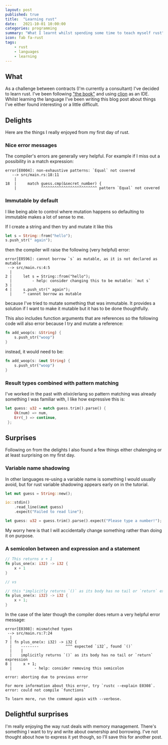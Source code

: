 ```yaml
---
layout: post
published: true
title:  "Learning rust"
date:   2021-10-01 10:00:00
categories: programming
summary: "What I learnt whilst spending some time to teach myself rust"
icon: fab fa-rust
tags:
    - rust
    - languages
    - learning
---
```


## What

As a challenge between contracts (I'm currently a consultant) I've decided to learn rust.
I've been following ["the book"](https://doc.rust-lang.org/book) and using [clion](https://www.jetbrains.com/clion/) 
as an IDE. Whilst learning the language I've been writing this blog post about things I've either
found interesting or a little difficult.

## Delights

Here are the things I really enjoyed from my first day of rust.

### Nice error messages
The compiler's errors are generally very helpful. For example if I miss out a possibility in a match expression:
```
error[E0004]: non-exhaustive patterns: `Equal` not covered
   --> src/main.rs:18:11
    |
18  |     match guess.cmp(&secret_number) {
    |           ^^^^^^^^^^^^^^^^^^^^^^^^^ pattern `Equal` not covered

```

### Immutable by default
I like being able to control where mutation happens so defaulting to immutable makes a 
lot of sense to me.

If I create a string and then try and mutate it like this

```rust
let s = String::from("hello");
s.push_str(" again");
```

then the compiler will raise the following (very helpful) error:

```
error[E0596]: cannot borrow `s` as mutable, as it is not declared as mutable
 --> src/main.rs:4:5
  |
2 |     let s = String::from("hello");
  |         - help: consider changing this to be mutable: `mut s`
3 | 
4 |     s.push_str(" again");
  |     ^ cannot borrow as mutable
```

because I've tried to mutate something that was immutable. It provides a solution if I
want to make it mutable but it has to be done thoughtfully.

This also includes function arguments that are references so the following code will also
error because I try and mutate a reference:

```rust
fn add_woop(s: &String) {
    s.push_str("woop")
}
```

instead, it would need to be:

```rust
fn add_woop(s: &mut String) {
    s.push_str("woop")
}
```

### Result types combined with pattern matching

I've worked in the past with elixir/erlang so pattern matching was already something I was 
familiar with, I like how expressive this is:

```rust
let guess: u32 = match guess.trim().parse() {
    Ok(num) => num,
    Err(_) => continue,
 };
```

## Surprises

Following on from the delights I also found a few things either chalenging or at least
surprising on my first day.

### Variable name shadowing
In other languages re-using a variable name is something I would usually avoid, but for rust
variable shadowing appears early on in the tutorial.

```rust
let mut guess = String::new();

io::stdin()
    .read_line(&mut guess)
    .expect("Failed to read line");

let guess: u32 = guess.trim().parse().expect("Please type a number!");
```

My worry here is that I will accidentally change something rather than doing it on purpose.

### A semicolon between and expression and a statement

```rust
// This returns x + 1
fn plus_one(x: i32) -> i32 {
    x + 1
}

// vs

// this "implicitly returns `()` as its body has no tail or `return` expression"
fn plus_one(x: i32) -> i32 {
    x + 1;
}
```

In the case of the later though the compiler does return a very helpful error message:

```
error[E0308]: mismatched types
 --> src/main.rs:7:24
  |
7 | fn plus_one(x: i32) -> i32 {
  |    --------            ^^^ expected `i32`, found `()`
  |    |
  |    implicitly returns `()` as its body has no tail or `return` expression
8 |     x + 1;
  |          - help: consider removing this semicolon

error: aborting due to previous error

For more information about this error, try `rustc --explain E0308`.
error: could not compile `functions`

To learn more, run the command again with --verbose.
```

## Delightful surprises

I'm really enjoying the way rust deals with memory management.
There's something I want to try and write about ownership and borrowing.
I've not thought about how to express it yet though, so I'll save this for another post.